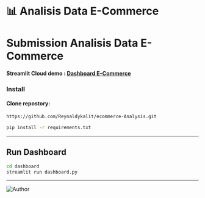 # 📊 Analisis Data E-Commerce

# Submission Analisis Data E-Commerce

#### Streamlit Cloud demo : [Dashboard E-Commerce](https://dashbordreynaldy.streamlit.app/)

### Install

#### Clone repostory:

```bash
https://github.com/Reynaldykalit/ecommerce-Analysis.git


```

```bash
pip install -r requirements.txt
```

---

## Run Dashboard

```bash
cd dashboard
streamlit run dashboard.py
```

---

![Author](https://img.shields.io/badge/Author-Reynaldy_Simanungkalit-blue)

#
